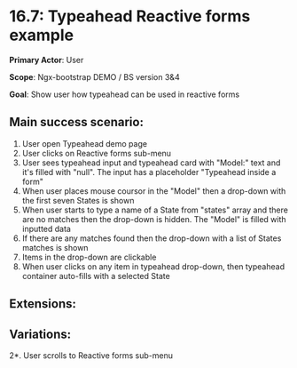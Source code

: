 16.7: Typeahead Reactive forms example
=============================================
**Primary Actor**: User

**Scope**: Ngx-bootstrap DEMO / BS version 3&4

**Goal**: Show user how typeahead can be used in reactive forms

Main success scenario:
----------------------
1. User open Typeahead demo page
2. User clicks on Reactive forms sub-menu
3. User sees typeahead input and typeahead card with "Model:" text and it's filled with "null". The input has a placeholder "Typeahead inside a form"
4. When user places mouse coursor in the "Model" then a drop-down with the first seven States is shown
5. When user starts to type a name of a State from "states" array and there are no matches then the drop-down is hidden. The "Model" is filled with inputted data
6. If there are any matches found then the drop-down with a list of States matches is shown
7. Items in the drop-down are clickable
8. When user clicks on any item in typeahead drop-down, then typeahead container auto-fills with a selected State

Extensions:
-----------

Variations:
-----------
2*. User scrolls to Reactive forms sub-menu
